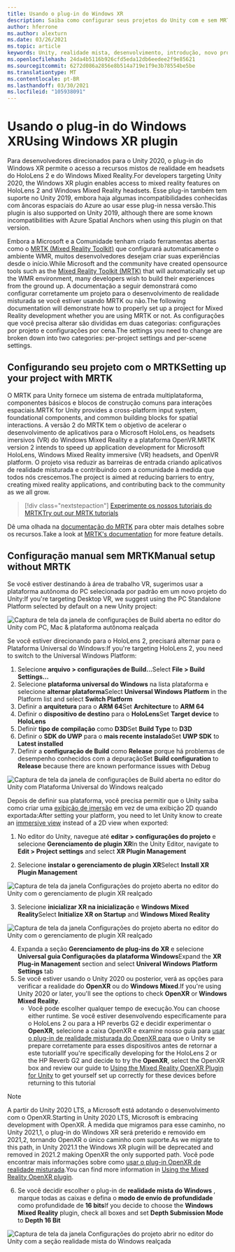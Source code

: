 ```yaml
---
title: Usando o plug-in do Windows XR
description: Saiba como configurar seus projetos do Unity com e sem MRTK usando o suporte do Windows XR.
author: hferrone
ms.author: alexturn
ms.date: 03/26/2021
ms.topic: article
keywords: Unity, realidade mista, desenvolvimento, introdução, novo projeto, realidade do Windows Mixed, UWP, XR, desempenho, herdado, mrtk, Windows
ms.openlocfilehash: 24da4b5116b926cfd5eda12db6eedee2f9e85621
ms.sourcegitcommit: 6272d086a2856e8b514a719e1f9e3b78554be5be
ms.translationtype: MT
ms.contentlocale: pt-BR
ms.lasthandoff: 03/30/2021
ms.locfileid: "105938091"
---
```

# <a name="using-windows-xr-plugin"></a><span data-ttu-id="09f22-104">Usando o plug-in do Windows XR</span><span class="sxs-lookup"><span data-stu-id="09f22-104">Using Windows XR plugin</span></span>

<span data-ttu-id="09f22-105">Para desenvolvedores direcionados para o Unity 2020, o plug-in do Windows XR permite o acesso a recursos mistos de realidade em headsets do HoloLens 2 e do Windows Mixed Reality.</span><span class="sxs-lookup"><span data-stu-id="09f22-105">For developers targeting Unity 2020, the Windows XR plugin enables access to mixed reality features on HoloLens 2 and Windows Mixed Reality headsets.</span></span>  <span data-ttu-id="09f22-106">Esse plug-in também tem suporte no Unity 2019, embora haja algumas incompatibilidades conhecidas com âncoras espaciais do Azure ao usar esse plug-in nessa versão.</span><span class="sxs-lookup"><span data-stu-id="09f22-106">This plugin is also supported on Unity 2019, although there are some known incompatibilities with Azure Spatial Anchors when using this plugin on that version.</span></span>

<span data-ttu-id="09f22-107">Embora a Microsoft e a Comunidade tenham criado ferramentas abertas como o [MRTK (Mixed Reality Toolkit)](https://microsoft.github.io/MixedRealityToolkit-Unity/Documentation/Installation.html) que configurará automaticamente o ambiente WMR, muitos desenvolvedores desejam criar suas experiências desde o início.</span><span class="sxs-lookup"><span data-stu-id="09f22-107">While Microsoft and the community have created opensource tools such as the [Mixed Reality Toolkit (MRTK)](https://microsoft.github.io/MixedRealityToolkit-Unity/Documentation/Installation.html) that will automatically set up the WMR environment, many developers wish to build their experiences from the ground up.</span></span>  <span data-ttu-id="09f22-108">A documentação a seguir demonstrará como configurar corretamente um projeto para o desenvolvimento de realidade misturada se você estiver usando MRTK ou não.</span><span class="sxs-lookup"><span data-stu-id="09f22-108">The following documentation will demonstrate how to properly set up a project for Mixed Reality development whether you are using MRTK or not.</span></span>  <span data-ttu-id="09f22-109">As configurações que você precisa alterar são divididas em duas categorias: configurações por projeto e configurações por cena.</span><span class="sxs-lookup"><span data-stu-id="09f22-109">The settings you need to change are broken down into two categories: per-project settings and per-scene settings.</span></span>

## <a name="setting-up-your-project-with-mrtk"></a><span data-ttu-id="09f22-110">Configurando seu projeto com o MRTK</span><span class="sxs-lookup"><span data-stu-id="09f22-110">Setting up your project with MRTK</span></span>

<span data-ttu-id="09f22-111">O MRTK para Unity fornece um sistema de entrada multiplataforma, componentes básicos e blocos de construção comuns para interações espaciais.</span><span class="sxs-lookup"><span data-stu-id="09f22-111">MRTK for Unity provides a cross-platform input system, foundational components, and common building blocks for spatial interactions.</span></span> <span data-ttu-id="09f22-112">A versão 2 do MRTK tem o objetivo de acelerar o desenvolvimento de aplicativos para o Microsoft HoloLens, os headsets imersivos (VR) do Windows Mixed Reality e a plataforma OpenVR.</span><span class="sxs-lookup"><span data-stu-id="09f22-112">MRTK version 2 intends to speed up application development for Microsoft HoloLens, Windows Mixed Reality immersive (VR) headsets, and OpenVR platform.</span></span> <span data-ttu-id="09f22-113">O projeto visa reduzir as barreiras de entrada criando aplicativos de realidade misturada e contribuindo com a comunidade à medida que todos nós crescemos.</span><span class="sxs-lookup"><span data-stu-id="09f22-113">The project is aimed at reducing barriers to entry, creating mixed reality applications, and contributing back to the community as we all grow.</span></span>

> [!div class="nextstepaction"]
> [<span data-ttu-id="09f22-114">Experimente os nossos tutoriais do MRTK</span><span class="sxs-lookup"><span data-stu-id="09f22-114">Try out our MRTK tutorials</span></span>](tutorials/mr-learning-base-01.md)

<span data-ttu-id="09f22-115">Dê uma olhada na [documentação do MRTK](/windows/mixed-reality/mrtk-unity) para obter mais detalhes sobre os recursos.</span><span class="sxs-lookup"><span data-stu-id="09f22-115">Take a look at [MRTK's documentation](/windows/mixed-reality/mrtk-unity) for more feature details.</span></span>

## <a name="manual-setup-without-mrtk"></a><span data-ttu-id="09f22-116">Configuração manual sem MRTK</span><span class="sxs-lookup"><span data-stu-id="09f22-116">Manual setup without MRTK</span></span>

<span data-ttu-id="09f22-117">Se você estiver destinando à área de trabalho VR, sugerimos usar a plataforma autônoma do PC selecionada por padrão em um novo projeto do Unity:</span><span class="sxs-lookup"><span data-stu-id="09f22-117">If you're targeting Desktop VR, we suggest using the PC Standalone Platform selected by default on a new Unity project:</span></span>

![Captura de tela da janela de configurações de Build aberta no editor do Unity com PC, Mac & plataforma autônoma realçada](images/wmr-config-img-3.png)

<span data-ttu-id="09f22-119">Se você estiver direcionando para o HoloLens 2, precisará alternar para o Plataforma Universal do Windows:</span><span class="sxs-lookup"><span data-stu-id="09f22-119">If you're targeting HoloLens 2, you need to switch to the Universal Windows Platform:</span></span>

1.  <span data-ttu-id="09f22-120">Selecione **arquivo > configurações de Build...**</span><span class="sxs-lookup"><span data-stu-id="09f22-120">Select **File > Build Settings...**</span></span>
2.  <span data-ttu-id="09f22-121">Selecione **plataforma universal do Windows** na lista plataforma e selecione **alternar plataforma**</span><span class="sxs-lookup"><span data-stu-id="09f22-121">Select **Universal Windows Platform** in the Platform list and select **Switch Platform**</span></span>
3.  <span data-ttu-id="09f22-122">Definir a **arquitetura** para o **ARM 64**</span><span class="sxs-lookup"><span data-stu-id="09f22-122">Set **Architecture** to **ARM 64**</span></span>
4.  <span data-ttu-id="09f22-123">Definir o **dispositivo de destino** para o **HoloLens**</span><span class="sxs-lookup"><span data-stu-id="09f22-123">Set **Target device** to **HoloLens**</span></span>
5.  <span data-ttu-id="09f22-124">Definir **tipo de compilação** como **D3D**</span><span class="sxs-lookup"><span data-stu-id="09f22-124">Set **Build Type** to **D3D**</span></span>
6.  <span data-ttu-id="09f22-125">Definir o **SDK do UWP** para o **mais recente instalado**</span><span class="sxs-lookup"><span data-stu-id="09f22-125">Set **UWP SDK** to **Latest installed**</span></span>
7.  <span data-ttu-id="09f22-126">Definir a **configuração de Build** como **Release** porque há problemas de desempenho conhecidos com a depuração</span><span class="sxs-lookup"><span data-stu-id="09f22-126">Set **Build configuration** to **Release** because there are known performance issues with Debug</span></span>

![Captura de tela da janela de configurações de Build aberta no editor do Unity com Plataforma Universal do Windows realçado](images/wmr-config-img-4.png)

<span data-ttu-id="09f22-128">Depois de definir sua plataforma, você precisa permitir que o Unity saiba como criar uma [exibição de imersão](../../design/app-views.md) em vez de uma exibição 2D quando exportada:</span><span class="sxs-lookup"><span data-stu-id="09f22-128">After setting your platform, you need to let Unity know to create an [immersive view](../../design/app-views.md) instead of a 2D view when exported:</span></span>

1. <span data-ttu-id="09f22-129">No editor do Unity, navegue até **editar > configurações do projeto** e selecione **Gerenciamento de plugin XR**</span><span class="sxs-lookup"><span data-stu-id="09f22-129">In the Unity Editor, navigate to **Edit > Project settings** and select **XR Plugin Management**</span></span>

2. <span data-ttu-id="09f22-130">Selecione **instalar o gerenciamento de plugin XR**</span><span class="sxs-lookup"><span data-stu-id="09f22-130">Select **Install XR Plugin Management**</span></span>

![Captura de tela da janela Configurações do projeto aberta no editor do Unity com o gerenciamento de plugin XR realçado](images/wmr-config-img-5.png)

3. <span data-ttu-id="09f22-132">Selecione **inicializar XR na inicialização** e **Windows Mixed Reality**</span><span class="sxs-lookup"><span data-stu-id="09f22-132">Select **Initialize XR on Startup** and **Windows Mixed Reality**</span></span>

![Captura de tela da janela Configurações do projeto aberta no editor do Unity com o gerenciamento de plugin XR realçado](images/wmr-config-img-7.png)

4. <span data-ttu-id="09f22-134">Expanda a seção **Gerenciamento de plug-ins do XR** e selecione **Universal guia Configurações da plataforma Windows**</span><span class="sxs-lookup"><span data-stu-id="09f22-134">Expand the **XR Plug-in Management** section and select **Univeral Windows Platform Settings** tab</span></span>
5. <span data-ttu-id="09f22-135">Se você estiver usando o Unity 2020 ou posterior, verá as opções para verificar a realidade do **OpenXR** ou do **Windows Mixed**.</span><span class="sxs-lookup"><span data-stu-id="09f22-135">If you're using Unity 2020 or later, you'll see the options to check **OpenXR** or **Windows Mixed Reality**.</span></span> 
    * <span data-ttu-id="09f22-136">Você pode escolher qualquer tempo de execução.</span><span class="sxs-lookup"><span data-stu-id="09f22-136">You can choose either runtime.</span></span>  <span data-ttu-id="09f22-137">Se você estiver desenvolvendo especificamente para o HoloLens 2 ou para a HP reverbs G2 e decidir experimentar o **OpenXR**, selecione a caixa OpenXR e examine nosso guia para [usar o plug-in de realidade misturada do OpenXR para](openxr-getting-started.md) que o Unity se prepare corretamente para esses dispositivos antes de retornar a este tutorial</span><span class="sxs-lookup"><span data-stu-id="09f22-137">If you're specifically developing for the HoloLens 2 or the HP Reverb G2 and decide to try the **OpenXR**, select the OpenXR box and review our guide to [Using the Mixed Reality OpenXR Plugin for Unity](openxr-getting-started.md) to get yourself set up correctly for these devices before returning to this tutorial</span></span>

> [!NOTE]
> <span data-ttu-id="09f22-138">A partir do Unity 2020 LTS, a Microsoft está adotando o desenvolvimento com o OpenXR.</span><span class="sxs-lookup"><span data-stu-id="09f22-138">Starting in Unity 2020 LTS, Microsoft is embracing development with OpenXR.</span></span>  <span data-ttu-id="09f22-139">À medida que migramos para esse caminho, no Unity 2021,1, o plug-in do Windows XR será preterido e removido em 2021,2, tornando OpenXR o único caminho com suporte.</span><span class="sxs-lookup"><span data-stu-id="09f22-139">As we migrate to this path, in Unity 2021.1 the Windows XR plugin will be deprecated and removed in 2021.2 making OpenXR the only supported path.</span></span> <span data-ttu-id="09f22-140">Você pode encontrar mais informações sobre como [usar o plug-in OpenXR de realidade misturada](openxr-getting-started.md).</span><span class="sxs-lookup"><span data-stu-id="09f22-140">You can find more information in [Using the Mixed Reality OpenXR plugin](openxr-getting-started.md).</span></span>

6. <span data-ttu-id="09f22-141">Se você decidir escolher o plug-in de **realidade mista do Windows** , marque todas as caixas e defina o **modo de envio de profundidade** como profundidade de **16 bits**</span><span class="sxs-lookup"><span data-stu-id="09f22-141">If you decide to choose the **Windows Mixed Reality** plugin, check all boxes and set **Depth Submission Mode** to **Depth 16 Bit**</span></span>

![Captura de tela da janela Configurações do projeto abrir no editor do Unity com a seção realidade mista do Windows realçada](images/wmr-config-img-8.png)
